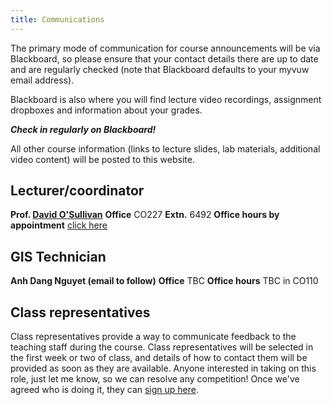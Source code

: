 ```yaml
---
title: Communications
---
```

The primary mode of communication for course announcements will be via Blackboard, so please ensure that your contact details there are up to date and are regularly checked (note that Blackboard defaults to your myvuw email address).

Blackboard is also where you will find lecture video recordings, assignment dropboxes and information about your grades.

**_Check in regularly on Blackboard!_**

All other course information (links to lecture slides, lab materials, additional video content) will be posted to this website.

## Lecturer/coordinator
**Prof. [David O'Sullivan](mailto:david.osullivan@vuw.ac.nz)**
**Office** CO227 **Extn.** 6492 **Office hours by appointment** [click here](https://calendly.com/dosullivan)

## GIS Technician
**Anh Dang Nguyet (email to follow)**
**Office** TBC **Office hours** TBC in CO110

## Class representatives
Class representatives provide a way to communicate feedback to the teaching staff during the course. Class representatives will be selected in the first week or two of class, and details of how to contact them will be provided as soon as they are available. Anyone interested in taking on this role, just let me know, so we can resolve any competition! Once we've agreed who is doing it, they can [sign up here](https://www.vuwsa.org.nz/class-representatives).
